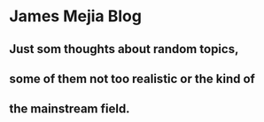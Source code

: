# James Mejia Blog

## Just som thoughts about random topics,
## some of them not too realistic or the kind of 
## the mainstream field.